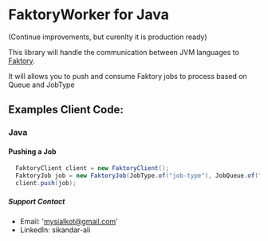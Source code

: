 # FaktoryWorker for Java
(Continue improvements, but curenlty it is production ready)

This library will handle the communication between JVM languages to [Faktory](http://contribsys.com/faktory/).

It will allows you to push and consume Faktory jobs to process based on Queue and JobType

## Examples Client Code:

### Java

#### Pushing a Job

```java
  FaktoryClient client = new FaktoryClient();
  FaktoryJob job = new FaktoryJob(JobType.of("job-type"), JobQueue.of("myQueue"), "{json}");
  client.push(job);
```

##### Support Contact
* Email:  'mysialkot@gmail.com'
* LinkedIn: sikandar-ali
